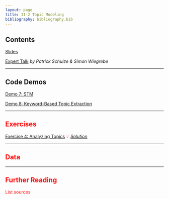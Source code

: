```yaml
---
layout: page
title: II-2 Topic Modeling
bibliography: bibliography.bib
---
```


## Contents

[Slides](slides/slides_II_2.pdf)

[Expert Talk](slides/slides_stm.pdf) *by Patrick Schulze & Simon Wiegrebe*

***

## Code Demos

<span style="color: red;">

[Demo 7: STM](demos/topic_modeling_stm.html)

[Demo 8: Keyword-Based Topic Extraction]()

***

## Exercises

[Exercise 4: Analyzing Topics]()
💡 [*Solution*]()

***

## Data

***

## Further Reading

<span style="color: red;">
List sources
</span>
